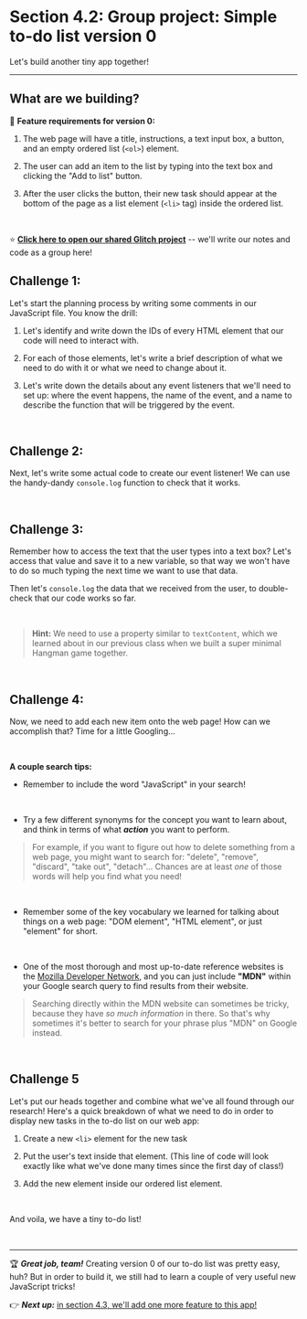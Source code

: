 # Section 4.2: Group project: Simple to-do list version 0

Let's build another tiny app together!

<hr/>

## What are we building?

:hammer: **Feature requirements for version 0:**

  1. The web page will have a title, instructions, a text input box, a button, and an empty ordered list (`<ol>`) element.

  1. The user can add an item to the list by typing into the text box and clicking the "Add to list" button.

  1. After the user clicks the button, their new task should appear at the bottom of the page as a list element (`<li>` tag) inside the ordered list.

<br/>

:star: [**Click here to open our shared Glitch project**](https://glitch.com/edit/#!/join/0ea3b592-0e27-44ef-be20-eb5f1fae2df0) -- we'll write our notes and code as a group here!

## Challenge 1:

Let's start the planning process by writing some comments in our JavaScript file. You know the drill:

  1. Let's identify and write down the IDs of every HTML element that our code will need to interact with.
  
  1. For each of those elements, let's write a brief description of what we need to do with it or what we need to change about it.
  
  1. Let's write down the details about any event listeners that we'll need to set up: where the event happens, the name of the event, and a name to describe the function that will be triggered by the event.

<br/>

## Challenge 2:

Next, let's write some actual code to create our event listener! We can use the handy-dandy `console.log` function to check that it works.


<br/>

## Challenge 3:

Remember how to access the text that the user types into a text box? Let's access that value and save it to a new variable, so that way we won't have to do so much typing the next time we want to use that data.

Then let's `console.log` the data that we received from the user, to double-check that our code works so far.

<br/>

  > **Hint:** We need to use a property similar to `textContent`, which we learned about in our previous class when we built a super minimal Hangman game together.

<br/>

## Challenge 4:

Now, we need to add each new item onto the web page! How can we accomplish that? Time for a little Googling...

<br/>

**A couple search tips:**

  - Remember to include the word "JavaScript" in your search!

<br/>

  - Try a few different synonyms for the concept you want to learn about, and think in terms of what ***action*** you want to perform.

  > For example, if you want to figure out how to delete something from a web page, you might want to search for: "delete", "remove", "discard", "take out", "detach"... Chances are at least *one* of those words will help you find what you need!

<br/>

  - Remember some of the key vocabulary we learned for talking about things on a web page: "DOM element", "HTML element", or just "element" for short.

<br/>

  - One of the most thorough and most up-to-date reference websites is the [Mozilla Developer Network](), and you can just include **"MDN"** within your Google search query to find results from their website. 

  > Searching directly within the MDN website can sometimes be tricky, because they have *so much information* in there. So that's why sometimes it's better to search for your phrase plus "MDN" on Google instead.

<br/>

## Challenge 5

Let's put our heads together and combine what we've all found through our research! Here's a quick breakdown of what we need to do in order to display new tasks in the to-do list on our web app:

  1. Create a new `<li>` element for the new task

  1. Put the user's text inside that element. (This line of code will look exactly like what we've done many times since the first day of class!)

  1. Add the new element inside our ordered list element.

<br/>

And voila, we have a tiny to-do list!

<br/>
<hr/>


🏆 ***Great job, team!*** Creating version 0 of our to-do list was pretty easy, huh? But in order to build it, we still had to learn a couple of very useful new JavaScript tricks!

:point_right: ***Next up:*** [in section 4.3, we'll add one more feature to this app!](https://github.com/LearnTeachCode/intro-javascript-class/blob/july-aug-2018/week-4/4-3-todolist-v1.md)
